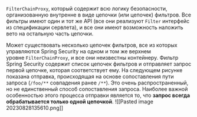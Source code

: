 `FilterChainProxy`, который содержит всю логику безопасности, организованную внутренне в виде цепочки (или цепочек) фильтров. Все фильтры имеют один и тот же API (все они реализуют `Filter` интерфейс из спецификации сервлета), и все они имеют возможность наложить вето на остальную часть цепочки.

Может существовать несколько цепочек фильтров, все из которых управляются Spring Security на одном и том же верхнем уровне `FilterChainProxy`, и все они неизвестны контейнеру. Фильтр Spring Security содержит список цепочек фильтров и отправляет запрос первой цепочке, которая соответствует ему. На следующем рисунке показана отправка, происходящая на основе сопоставления пути запроса (`/foo/**` совпадения ранее `/**`). Это очень распространенный, но не единственный способ сопоставления запроса. Наиболее важной особенностью этого процесса отправки является то, что **запрос всегда обрабатывается только одной цепочкой**.
![[Pasted image 20230828135610.png]]
